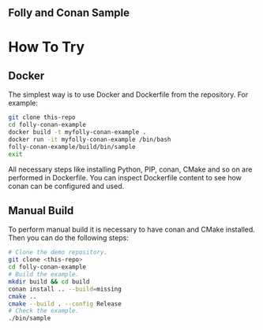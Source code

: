
## Folly and Conan Sample
# How To Try

## Docker
The simplest way is to use Docker and Dockerfile from the repository. For example:
```bash
git clone this-repo
cd folly-conan-example
docker build -t myfolly-conan-example .
docker run -it myfolly-conan-example /bin/bash
folly-conan-example/build/bin/sample
exit
```
All necessary steps like installing Python, PIP, conan, CMake and so on are performed in Dockerfile. You can inspect Dockerfile content to see how conan can be configured and used.

## Manual Build
To perform manual build it is necessary to have conan and CMake installed. Then you can do the following steps:
```bash
# Clone the demo repository.
git clone <this-repo>
cd folly-conan-example
# Build the example.
mkdir build && cd build
conan install .. --build=missing
cmake ..
cmake --build . --config Release
# Check the example.
./bin/sample
```

